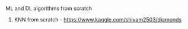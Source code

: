 
ML and DL algorithms from scratch

1. KNN from scratch - https://www.kaggle.com/shivam2503/diamonds
